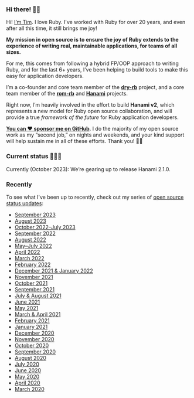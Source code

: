 ### Hi there! 👋🏼

Hi! [I’m Tim](https://timriley.info/). I love Ruby. I've worked with Ruby for over 20 years, and even after all this time, it still brings me joy!

**My mission in open source is to ensure the joy of Ruby extends to the experience of writing real, maintainable applications, for teams of all sizes.**

For me, this comes from following a hybrid FP/OOP approach to writing Ruby, and for the last 6+ years, I’ve  been helping to build tools to make this easy for application developers.

I’m a co-founder and core team member of the [**dry-rb**](https://dry-rb.org) project, and a core team member of the [**rom-rb**](https://rom-rb.org) and [**Hanami**](https://hanamirb.org) projects.

Right now, I’m heavily involved in the effort to build **Hanami v2**, which represents a new model for Ruby open source collaboration, and will provide a true  _framework of the future_ for Ruby application developers.

[**You can ❤️ sponsor me on GitHub**](https://github.com/sponsors/timriley). I do the majority of my open source work as my “second job,” on nights and weekends, and your kind support will help sustain me in all of these efforts. Thank you! 🙏🏼

### Current status 👨🏻‍💻

Currently (October 2023): We’re gearing up to release Hanami 2.1.0.

### Recently

To see what I've been up to recently, check out my series of [open source status updates](https://timriley.info/):

- [September 2023](https://timriley.info/writing/2023/10/20/open-source-status-update-september-2023)
- [August 2023](https://timriley.info/writing/2023/09/10/open-source-status-update-august-2023)
- [October 2022–July 2023](https://timriley.info/writing/2023/07/23/open-source-status-update-october-2022-july-2023)
- [September 2022](https://timriley.info/writing/2022/10/20/open-source-status-update-september-2022)
- [August 2022](https://timriley.info/writing/2022/09/18/open-source-status-update-august-2022/)
- [May–July 2022](https://timriley.info/writing/2022/08/08/open-source-status-update-may-july-2022/)
- [April 2022](https://timriley.info/writing/2022/05/15/open-source-status-update-april-2022)
- [March 2022](https://timriley.info/writing/2022/04/10/open-source-status-update-march-2022/)
- [February 2022](https://timriley.info/writing/2022/03/19/open-source-status-update-february-2022/)
- [December 2021 & January 2022](https://timriley.info/writing/2022/02/14/open-source-status-update-december-2021-january-2022/)
- [November 2021](https://timriley.info/writing/2021/12/13/open-source-status-update-november-2021/)
- [October 2021](https://timriley.info/writing/2021/11/15/open-source-status-update-october-2021/)
- [September 2021](https://timriley.info/writing/2021/10/11/open-source-status-update-september-2021/)
- [July & August 2021](https://timriley.info/writing/2021/09/06/open-source-status-update-july-august-2021/)
- [June 2021](https://timriley.info/writing/2021-07-11/open-source-status-update-june-2021)
- [May 2021](https://timriley.info/writing/2021/06/08/open-source-status-update-may-2021)
- [March & April 2021](https://timriley.info/writing/2021/05/10/open-source-status-update-march-april-2021/)
- [February 2021](https://timriley.info/writing/2021/03/09/open-source-status-update-february-2021)
- [January 2021](https://timriley.info/writing/2021/02/01/open-source-status-update-january-2021)
- [December 2020](https://timriley.info/writing/2021/01/06/open-source-status-update-december-2020)
- [November 2020](https://timriley.info/writing/2020/12/07/open-source-status-update-november-2020)
- [October 2020](https://timriley.info/writing/2020/11/03/open-source-status-update-october-2020)
- [September 2020](https://timriley.info/writing/2020/10/06/open-source-status-update-september-2020)
- [August 2020](https://timriley.info/writing/2020/08/31/open-source-status-update-august-2020)
- [July 2020](https://timriley.info/writing/2020/08/03/open-source-status-update-july-2020)
- [June 2020](https://timriley.info/writing/2020/06/28/open-source-status-update-june-2020)
- [May 2020](https://timriley.info/writing/2020/06/01/open-source-status-update-may-2020)
- [April 2020](https://timriley.info/writing/2020/04/30/open-source-status-update-april-2020)
- [March 2020](https://timriley.info/writing/2020/03/27/open-source-status-update-march-2020)
